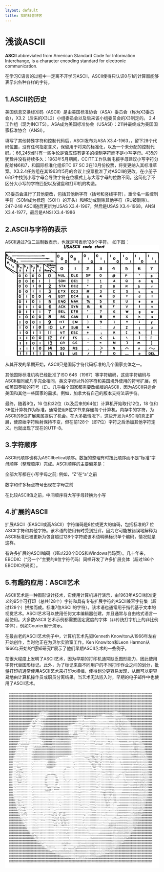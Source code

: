 ```yaml
---
layout: default
title: 我的科普博客
---
```


# 浅谈ASCII
**ASCII** abbreviated from American Standard Code for Information Interchange, is a character encoding standard for electronic communication.  

在学习C语言的过程中一定离不开学习ASCII，ASCII使得只认识0与1的计算器能够表示出各种各样的字符。

## 1.ASCII的历史
美国信息交换标准码（ASCII）是由美国标准协会（ASA）委员会（称为X3委员会），X3.2（后来的X3L2）小组委员会以及后来该小组委员会的X3制定的。 2.4工作组（现为INCITS）。ASA成为美国标准协会（USASI）：211并最终成为美国国家标准协会（ANSI）。

填写了其他特殊字符和控制代码后，ASCII发布为ASA X3.4-1963，，留下28个代码位置，没有任何指定含义，保留用于将来的标准化，以及一个未分配的控制代码。：66,245当时有一些争论是否应该有更多的控制字符而不是小写字母。435的犹豫并没有持续多久：1963年5月期间，CCITT工作队新电报字母建议小写字符分配给棒6和7，和国际标准化组织TC 97 SC 2在10月份投票，将变更纳入其标准草案。X3.2.4任务组在其1963年5月的会议上投票批准了对ASCII的更改。在小册子6和7中找到小写字母会导致字符在位模式上与大写字母的位数不同，这简化了不区分大小写的字符匹配以及键盘和打印机的构造。

X3委员会进行了其他更改，包括其他新字符（括号和竖线字符），重命名一些控制字符（SOM成为标题（SOH）的开头）和移动或删除其他字符（RU被删除）。247-248 ASCII随后更新为USAS X3.4-1967，然后是USAS X3.4-1968，ANSI X3.4-1977，最后是ANSI X3.4-1986

## 2.ASCII与字符的表示
ASCII通过7位二进制数表示，也就是可表示128个字符。
如下图：
![](images/USASCII.png)

从其开发的早期开始，ASCII只是国际字符代码标准的几个国家变体之一。

其他国际标准机构已经批准了ISO 646（1967）等字符编码，这些字符编码与ASCII相同或几乎完全相同，英文字母以外的字符和美国境外使用的符号扩展，例如英国英镑的符号（£）。几乎每个国家都需要改编版的ASCII，因为ASCII只适合美国和其他一些国家的需求。例如，加拿大有自己的版本支持法语字符。

最终，随着8位，16 位和32位（以及后来的64位）计算机开始取代12位，18 位和36位计算机作为标准，通常使用8位字节来存储每个计算机。内存中的字符，为ASCII的8位扩展亲属提供了机会。在大多数情况下，这些开发为ASCII的真正扩展，使原始字符映射保持不变，但在前128个（即7位）字符之后添加其他字符定义。也就出现了现在的UTF-8。

## 3.字符顺序
ASCII码顺序也称为ASCIIbetical顺序。数据的整理有时按此顺序而不是“标准”字母顺序（整理顺序）完成。ASCII顺序的主要偏差是：

全部大写都在小写字母之前; 例如，“Z”在“a”之前

数字和许多标点符号出现在字母之前

在比较ASCII值之前，中间顺序将大写字母转换为小写

## 4.扩展的ASCII
扩展ASCII（EASCII或高ASCII）字符编码是8位或更大的编码，包括标准的7 位 ASCII字符和其他字符。该术语的使用有时受到批评，因为它可能被错误地解释为ASCII标准已被更新为包含超过128个字符或该术语明确标识单个编码，情况就是这样。

有许多扩展的ASCII编码（超过220个DOS和Windows代码页）。几十年来，EBCDIC（“另一个”主要的8位字符代码）同样开发了许多扩展变体（超过186个EBCDIC代码页）。

## 5.有趣的应用：ASCII艺术
ASCII艺术是一种图形设计技术，它使用计算机进行演示，由1963年ASCII标准定义的95个可打印（总共128个）字符和具有专有扩展字符的ASCII兼容字符集（超过128个）拼接而成。标准7位ASCII的字符）。该术语也通常用于指代基于文本的视觉艺术。ASCII艺术可以使用任何文本编辑器创建，并且通常与自由格式语言一起使用。大多数ASCII 艺术示例都需要固定宽度的字体（非传统打字机上的非比例字体），例如Courier用于演示。

在最古老的ASCII艺术例子中，计算机艺术先驱Kenneth Knowlton从1966年左右开始创作，当时他正在为贝尔实验室工作。Ken Knowlton和Leon Harmon从1966年开始的“感知研究I”展示了他们早期ASCII艺术的一些例子。

在很大程度上发明了ASCII艺术，因为早期的打印机通常缺乏图形能力，因此使用字符代替图形标记。此外，为了标记来自不同用户的不同打印作业之间的划分，批量打印机通常使用ASCII艺术来打印大横幅，使得划分更容易发现，从而可以更容易地由计算机操作员或职员分离结果。当艺术无法嵌入时，早期的电子邮件中也使用了ASCII艺术。

![](images/Asciiart.png)